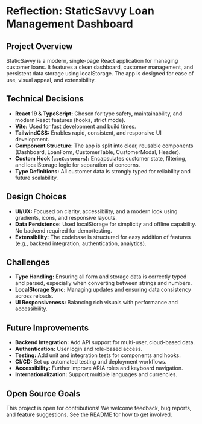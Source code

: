 # Reflection: StaticSavvy Loan Management Dashboard

## Project Overview
StaticSavvy is a modern, single-page React application for managing customer loans. It features a clean dashboard, customer management, and persistent data storage using localStorage. The app is designed for ease of use, visual appeal, and extensibility.

## Technical Decisions
- **React 19 & TypeScript:** Chosen for type safety, maintainability, and modern React features (hooks, strict mode).
- **Vite:** Used for fast development and build times.
- **TailwindCSS:** Enables rapid, consistent, and responsive UI development.
- **Component Structure:** The app is split into clear, reusable components (Dashboard, LoanForm, CustomerTable, CustomerModal, Header).
- **Custom Hook (`useCustomers`):** Encapsulates customer state, filtering, and localStorage logic for separation of concerns.
- **Type Definitions:** All customer data is strongly typed for reliability and future scalability.

## Design Choices
- **UI/UX:** Focused on clarity, accessibility, and a modern look using gradients, icons, and responsive layouts.
- **Data Persistence:** Used localStorage for simplicity and offline capability. No backend required for demo/testing.
- **Extensibility:** The codebase is structured for easy addition of features (e.g., backend integration, authentication, analytics).

## Challenges
- **Type Handling:** Ensuring all form and storage data is correctly typed and parsed, especially when converting between strings and numbers.
- **LocalStorage Sync:** Managing updates and ensuring data consistency across reloads.
- **UI Responsiveness:** Balancing rich visuals with performance and accessibility.

## Future Improvements
- **Backend Integration:** Add API support for multi-user, cloud-based data.
- **Authentication:** User login and role-based access.
- **Testing:** Add unit and integration tests for components and hooks.
- **CI/CD:** Set up automated testing and deployment workflows.
- **Accessibility:** Further improve ARIA roles and keyboard navigation.
- **Internationalization:** Support multiple languages and currencies.

## Open Source Goals
This project is open for contributions! We welcome feedback, bug reports, and feature suggestions. See the README for how to get involved. 